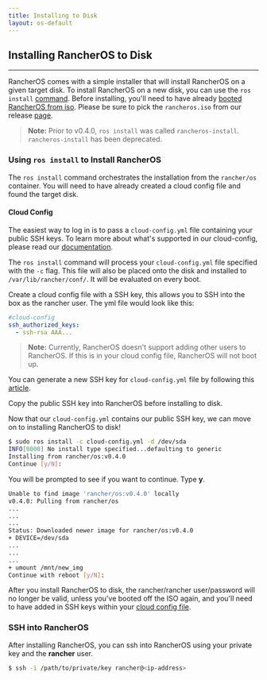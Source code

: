 ```yaml
---
title: Installing to Disk
layout: os-default
---
```


## Installing RancherOS to Disk
---
RancherOS comes with a simple installer that will install RancherOS on a given target disk. To install RancherOS on a new disk, you can use the `ros install` [command]({{site.baseurl}}/os/rancheros-tools/ros/install). Before installing, you'll need to have already [booted RancherOS from iso]({{site.baseurl}}/os/running-rancheros/workstation/boot-from-iso). Please be sure to pick the `rancheros.iso` from our release [page](https://github.com/rancher/os/releases).

> **Note:** Prior to v0.4.0, `ros install` was called `rancheros-install`. `rancheros-install` has been deprecated. 

### Using `ros install` to Install RancherOS 

The `ros install` command orchestrates the installation from the `rancher/os` container. You will need to have already created a cloud config file and found the target disk.

#### Cloud Config

The easiest way to log in is to pass a `cloud-config.yml` file containing your public SSH keys. To learn more about what's supported in our cloud-config, please read our [documentation]({{site.baseurl}}/os/cloud-config/). 

The `ros install` command will process your `cloud-config.yml` file specified with the `-c` flag. This file will also be placed onto the disk and installed to `/var/lib/rancher/conf/`. It will be evaluated on every boot.

Create a cloud config file with a SSH key, this allows you to SSH into the box as the rancher user. The yml file would look like this:

```yaml
#cloud-config
ssh_authorized_keys:
  - ssh-rsa AAA...
```

> **Note:** Currently, RancherOS doesn't support adding other users to RancherOS. If this is in your cloud config file, RancherOS will not boot up. 

You can generate a new SSH key for `cloud-config.yml` file by following this [article](https://help.github.com/articles/generating-ssh-keys/). 

Copy the public SSH key into RancherOS before installing to disk. 

Now that our `cloud-config.yml` contains our public SSH key, we can move on to installing RancherOS to disk!

```bash
$ sudo ros install -c cloud-config.yml -d /dev/sda
INFO[0000] No install type specified...defaulting to generic 
Installing from rancher/os:v0.4.0
Continue [y/N]:
```

You will be prompted to see if you want to continue. Type **y**.

```bash
Unable to find image 'rancher/os:v0.4.0' locally
v0.4.0: Pulling from rancher/os
...
...
...
Status: Downloaded newer image for rancher/os:v0.4.0
+ DEVICE=/dev/sda
...
...
...
+ umount /mnt/new_img
Continue with reboot [y/N]:
```

After you install RancherOS to disk, the rancher/rancher user/password will no longer be valid, unless you've booted off the ISO again, and you'll need to have added in SSH keys within your [cloud config file]({{site.baseurl}}/os/cloud-config/).

### SSH into RancherOS

After installing RancherOS, you can ssh into RancherOS using your private key and the **rancher** user.

```bash
$ ssh -i /path/to/private/key rancher@<ip-address>
```

